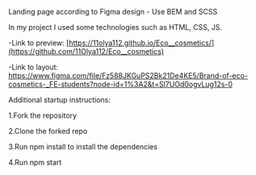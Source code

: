 Landing page according to Figma design - Use BEM and SCSS

In my project I used some technologies such as HTML, CSS, JS.

-Link to preview: [https://11olya112.github.io/Eco__cosmetics/](https://github.com/11Olya112/Eco__cosmetics)

-Link to layout: https://www.figma.com/file/Fz588JKGuPS2Bk21De4KE5/Brand-of-eco-cosmetics-_FE-students?node-id=1%3A2&t=Sl7UOd0ogvLug12s-0

Additional startup instructions:

1.Fork the repository

2.Clone the forked repo

3.Run npm install to install the dependencies

4.Run npm start
